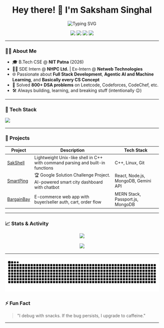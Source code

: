 <h1 align="center">Hey there! 👋 I'm Saksham Singhal</h1>
<p align="center">
  <img src="https://readme-typing-svg.herokuapp.com?font=Fira+Code&size=24&pause=1000&color=F7D745&center=true&vCenter=true&width=435&lines=Full-Stack+Developer;Problem+Solver;800%2B+DSA+Problems+Solved;AI%2FML+Enthusiast;Graphic+Designer" alt="Typing SVG" />
</p>

<p align="center">
  <a href="https://github.com/Saksham-3114"><img src="https://img.shields.io/github/followers/Saksham-3114?label=Follow&style=social" /></a>
  <a href="https://www.linkedin.com/in/sakshamsinghal3/"><img src="https://img.shields.io/badge/LinkedIn-blue?logo=linkedin&style=flat&logoColor=white" /></a>
  <a href="mailto:skshmsinghal.3@gmail.com"><img src="https://img.shields.io/badge/Gmail-D14836?style=flat&logo=gmail&logoColor=white" /></a>
  <a href="https://saksham3-portfolio.vercel.app"><img src="https://img.shields.io/badge/Portfolio-%23000000.svg?style=flat&logo=firefox&logoColor=white" /></a>
</p>

---

### 👨‍💻 About Me
- 🎓 B.Tech CSE @ **NIT Patna** (2026)
- 👨‍💻 SDE Intern @ **NHPC Ltd.** | Ex-Intern @ **Netweb Technologies**
- 🌐 Passionate about **Full Stack Development**, **Agentic AI and Machine Learning**, and **Basically every CS Concept**
- 🧠 Solved **800+ DSA problems** on Leetcode, Codeforces, CodeChef, etc.
- 🛠️ Always building, learning, and breaking stuff (intentionally 😉)

---

### 🔧 Tech Stack
<p>
  <img src="https://skillicons.dev/icons?i=cpp,java,js,ts,py,react,nodejs,express,mongodb,nextjs,redux,html,css,tailwind,docker,git,github,linux,aws,gcp" />
</p>

---

### 🚀 Projects

| Project | Description | Tech Stack |
|--------|-------------|------------|
| [SakShell](https://github.com/Saksham-3114/SakShell) | Lightweight Unix-like shell in C++ with command parsing and built-in functions | C++, Linux, Git |
| [SmartPing](https://smartping.vercel.app/) | 🏆 Google Solution Challenge Project. AI-powered smart city dashboard with chatbot | React, Node.js, MongoDB, Gemini API |
| [BargainBay](https://github.com/Saksham-3114/E-Commerce-Web-Application) | E-commerce web app with buyer/seller auth, cart, order flow | MERN Stack, Passport.js, MongoDB |

---

### 📈 Stats & Activity

<p align="center">
    

  <img src="https://github-readme-stats.vercel.app/api/top-langs/?username=Saksham-3114&layout=compact&theme=radical" height="165"/>
</p>

<p align="center">
  <img src="https://github-profile-summary-cards.vercel.app/api/cards/profile-details?username=Saksham-3114&theme=tokyonight" />
</p>

---

![Snake animation](https://github.com/Saksham-3114/Saksham-3114/blob/output/github-contribution-grid-snake.svg)


### ⚡ Fun Fact

> "I debug with snacks. If the bug persists, I upgrade to caffeine."

---

